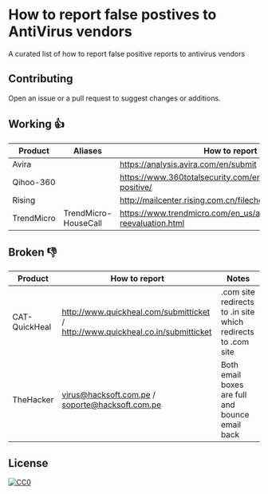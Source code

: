 # How to report false postives to AntiVirus vendors

A curated list of how to report false positive reports to antivirus vendors

## Contributing

Open an issue or a pull request to suggest changes or additions.

## Working :thumbsup:

| Product | Aliases | How to report |
| --- | --- | --- |
| Avira |  | https://analysis.avira.com/en/submit |
| Qihoo-360 |  | https://www.360totalsecurity.com/en/suspicion/false-positive/ |
| Rising | | http://mailcenter.rising.com.cn/filecheck_en/ |
| TrendMicro | TrendMicro-HouseCall| https://www.trendmicro.com/en_us/about/legal/detection-reevaluation.html |

## Broken :thumbsdown:

| Product | How to report | Notes |
| --- | --- | --- |
| CAT-QuickHeal | http://www.quickheal.com/submitticket / http://www.quickheal.co.in/submitticket | .com site redirects to .in site which redirects to .com site |
| TheHacker | virus@hacksoft.com.pe / soporte@hacksoft.com.pe | Both email boxes are full and bounce email back |

## License

[![CC0](https://i.creativecommons.org/p/zero/1.0/88x31.png)](https://creativecommons.org/publicdomain/zero/1.0/)
